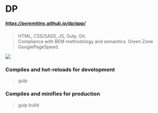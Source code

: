 # DP
##### https://peremitins.github.io/dp/app/

> HTML, CSS/SASS, JS, Gulp, Git.<br>
> Compliance with BEM methodology and semantics. Green Zone GooglePageSpeed.

[![](https://github.com/peremitins/dp/blob/main/screen.jpg)](https://peremitins.github.io/dp/app/)

### Compiles and hot-reloads for development
> gulp
### Compiles and minifies for production
> gulp build
